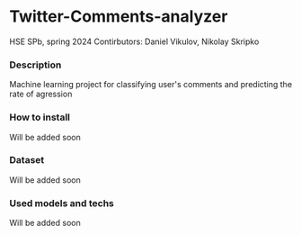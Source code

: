 # Twitter-Comments-analyzer

HSE SPb, spring 2024
Contirbutors: Daniel Vikulov, Nikolay Skripko 

### Description
Machine learning project for classifying user's comments and predicting the rate of agression


### How to install

Will be added soon

### Dataset

Will be added soon

### Used models and techs

Will be added soon
